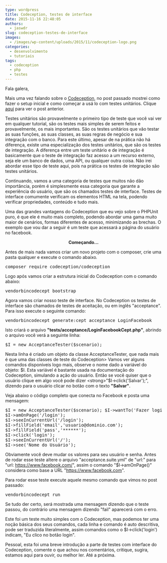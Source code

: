 ```yaml
---
type: wordpress
title: Codeception, testes de interface
date: 2015-11-16 22:48:05
authors:
  - jaswdr
slug: codeception-testes-de-interface
images:
  - /images/wp-content/uploads/2015/11/codeception-logo.png
categories:
  - desenvolvimento
  - tutoriais
tags:
  - codeception
  - php
  - testes
---
```


Fala galera,

Mais uma vez falando sobre o <a href="http://codeception.com/" target="_blank">Codeception</a>, no post passado mostrei como fazer o setup inicial e como começar a usá lo com testes unitários. Clique <a href="/?p=3182" target="_blank">aqui</a> para ver o post anterior.

Testes unitários são provavelmente o primeiro tipo de teste que você vai ver em qualquer tutorial, são os testes mais simples de serem feitos e provavelmente, os mais importantes. São os testes unitários que vão testar as suas funções, as suas classes, as suas regras de negócio e sua integração com o banco. Para este último, apesar de na prática não há diferença, existe uma especialização dos testes unitários, que são os testes de integração. A diferença entre um teste unitário e de integração é basicamente que o teste de integração faz acesso a um recurso externo, seja ele um banco de dados, uma API, ou qualquer outra coisa. Não irei abordar esse tipo de teste aqui, pois na prática os testes de integração são testes unitários.
<!--more-->

Continuando, vamos a uma categoria de testes que muitos não dão importância, porém é simplesmente essa categoria que garante a experiência do usuário, que são os chamados testes de interface. Testes de interface comumente verificam os elementos HTML na tela, podendo verificar propriedades, conteúdo e tudo mais.

Uma das grandes vantagens do Codeception que eu vejo sobre o PHPUnit puro, é que ele é muito mais completo, podendo abordar uma gama muito maior de cenários, formas diferentes de acesso, minimizando as brechas. O exemplo que vou dar a seguir é um teste que acessará a página do usuário no facebook.
<p style="text-align: center;"><strong>Começando...</strong></p>
<p style="text-align: left;">Antes de mais nada vamos criar um novo projeto com o composer, crie uma pasta qualquer e execute o comando abaixo<em>.</em></p>

<pre>composer require codeception/codeception</pre>
Logo após vamos criar a estrutura inicial do Codeception com o comando abaixo:
<pre>vendorbincodecept bootstrap</pre>
Agora vamos criar nosso teste de interface. No Codeception os testes de interface são chamados de testes de aceitação, ou em inglês "acceptance". Para isso execute o seguinte comando:
<pre>vendorbincodecept generate:cept acceptance LoginFacebook</pre>
Isto criará o arquivo <strong>"tests/acceptance/LoginFacebookCept.php"</strong>, abrindo o arquivo você verá a seguinte linha:
<pre>$I = new AcceptanceTester($scenario);</pre>
Nesta linha é criado um objeto da classe AcceptanceTester, que nada mais é que uma das classes de teste do Codeception> Vamos ver alguns comandos disponíveis logo mais, observe o nome dado a variável do objeto: $I. Esta variável é bastante usada na documentação do Codeception, simulando a ação do usuário. Então se você quiser que o usuário clique em algo você pode dizer <strong>"$I-&gt;click('Salvar');"</strong>, dizendo para o usuário clicar no botão com o texto <strong>"Salvar"</strong>.

Veja abaixo o código completo que conecta no Facebook e posta uma mensagem:
<pre>$I = new AcceptanceTester($scenario); $I-&gt;wantTo('Fazer login no facebook e ver o próprio nome');
$I-&gt;amOnPage('/login');
$I-&gt;seeInCurrentUrl('/login');
$I-&gt;fillField('email','usuario@dominio.com');
$I-&gt;fillField('pass','******');
$I-&gt;click('login');
$I-&gt;seeInCurrentUrl('/');
$I-&gt;see('Nome do Usuário');
</pre>
Obviamente você deve mudar os valores para seu usuário e senha. Antes de rodar esse teste altere o arquivo "acceptance.suite.yml" de "url:" para "url: https://www.facebook.com/", assim o comando "$I-&gt;amOnPage()" considera como base a URL "https://www.facebook.com".

Para rodar esse teste execute aquele mesmo comando que vimos no post passado:
<pre>vendorbincodecept run</pre>
Se tudo der certo, será mostrada uma mensagem dizendo que o teste passou, do contrário uma mensagem dizendo "fail" aparecerá com o erro.

Este foi um teste muito simples com o Codeception, mas podemos ter uma noção básica dos seus comandos, cada linha e comando é auto descritiva, pode ser traduzida literalmente, assim comandos como o $I-&gt;click('login') indicam, "Eu clico no botão login".

Pessoal, esta foi uma breve introdução a parte de testes com interface do Codeception, comente o que achou nos comentários, critique, sugira, estamos aqui para ouvir, ou melhor ler. Até a próxima.
